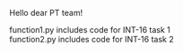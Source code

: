 Hello dear PT team!

function1.py includes code for INT-16 task 1\
function2.py includes code for INT-16 task 2
